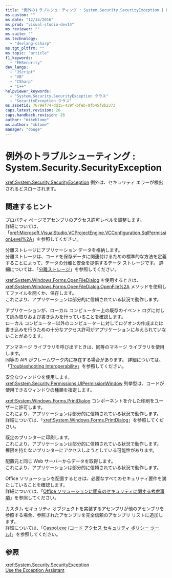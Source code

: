 ```yaml
---
title: "例外のトラブルシューティング : System.Security.SecurityException | Microsoft Docs"
ms.custom: ""
ms.date: "12/14/2016"
ms.prod: "visual-studio-dev14"
ms.reviewer: ""
ms.suite: ""
ms.technology: 
  - "devlang-csharp"
ms.tgt_pltfrm: ""
ms.topic: "article"
f1_keywords: 
  - "EHSecurity"
dev_langs: 
  - "JScript"
  - "VB"
  - "CSharp"
  - "C++"
helpviewer_keywords: 
  - "System.Security.SecurityException クラス"
  - "SecurityException クラス"
ms.assetid: 7679ef74-dd15-439f-bfeb-0fb45f8b2373
caps.latest.revision: 26
caps.handback.revision: 26
author: "mikeblome"
ms.author: "mblome"
manager: "douge"
---
```

# 例外のトラブルシューティング : System.Security.SecurityException
<xref:System.Security.SecurityException> 例外は、セキュリティ エラーが検出されるとスローされます。  
  
## 関連するヒント  
 プロパティ ページでアセンブリのアクセス許可レベルを調整します。  
 詳細については、「<xref:Microsoft.VisualStudio.VCProjectEngine.VCConfiguration.SqlPermissionLevel%2A>」を参照してください。  
  
 分離ストレージにアプリケーション データを格納します。  
 分離ストレージは、コードを保存データに関連付けるための標準的な方法を定義することによって、データの分離と安全を提供するデータ ストレージです。 詳細については、「[分離ストレージ](../Topic/Isolated%20Storage.md)」を参照してください。  
  
 <xref:System.Windows.Forms.OpenFileDialog> を使用するときは、<xref:System.Windows.Forms.OpenFileDialog.OpenFile%2A> メソッドを使用してファイルを開くか、保存します。  
 これにより、アプリケーションは部分的に信頼されている状況で動作します。  
  
 アプリケーションが、ローカル コンピューター上の既存のイベント ログに対して読み取りおよび書き込みを行っていることを確認します。  
 ローカル コンピューター以外のコンピューターに対してログオンの作成または書き込みを行うための十分なアクセス許可がアプリケーションに与えられていないことがあります。  
  
 アンマネージ ライブラリを呼び出すときは、同等のマネージ ライブラリを使用します。  
 同等の API がフレームワーク内に存在する場合があります。 詳細については、「[Troubleshooting Interoperability](/dotnet/visual-basic/programming-guide/com-interop/troubleshooting-interoperability)」を参照してください。  
  
 安全なウィンドウを使用します。  
 <xref:System.Security.Permissions.UIPermissionWindow> 列挙型は、コードが使用できるウィンドウの種類を指定します。  
  
 <xref:System.Windows.Forms.PrintDialog> コンポーネントを介した印刷をユーザーに許可します。  
 これにより、アプリケーションは部分的に信頼されている状況で動作します。 詳細については、「<xref:System.Windows.Forms.PrintDialog>」を参照してください。  
  
 既定のプリンターに印刷します。  
 これにより、アプリケーションは部分的に信頼されている状況で動作します。 権限を持たないプリンターにアクセスしようとしている可能性があります。  
  
 配置元と同じ Web サーバーからデータを取得します。  
 これにより、アプリケーションは部分的に信頼されている状況で動作します。  
  
 Office ソリューションを配置するときは、必要なすべてのセキュリティ要件を満たしていることを確認します。  
 詳細については、「[Office ソリューションに固有のセキュリティに関する考慮事項](/office-dev/office-dev/specific-security-considerations-for-office-solutions)」を参照してください。  
  
 カスタム セキュリティ オブジェクトを実装するアセンブリが他のアセンブリを参照する場合、参照されたアセンブリを完全信頼のアセンブリ リストに追加します。  
 詳細については、「[Caspol.exe \(コード アクセス セキュリティ ポリシー ツール\)](../Topic/Caspol.exe%20\(Code%20Access%20Security%20Policy%20Tool\).md)」を参照してください。  
  
## 参照  
 <xref:System.Security.SecurityException>   
 [Use the Exception Assistant](../Topic/How%20to:%20Use%20the%20Exception%20Assistant.md)